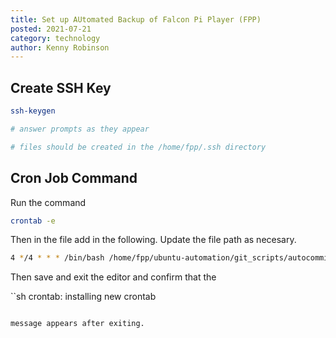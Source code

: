```yaml
---
title: Set up AUtomated Backup of Falcon Pi Player (FPP)
posted: 2021-07-21
category: technology
author: Kenny Robinson
---
```


## Create SSH Key

```sh
ssh-keygen

# answer prompts as they appear

# files should be created in the /home/fpp/.ssh directory
```

## Cron Job Command

Run the command

```sh
crontab -e
```

Then in the file add in the following. Update the file path as necesary.

```sh
4 */4 * * * /bin/bash /home/fpp/ubuntu-automation/git_scripts/autocommit.sh /home/fpp/media > /home/fpp/media/logs/autocommit.log 2>&1
```

Then save and exit the editor and confirm that the

``sh
crontab: installing new crontab
```

message appears after exiting.
